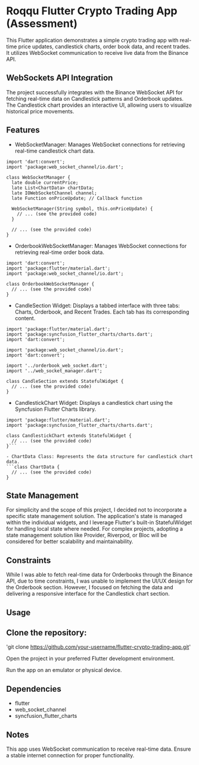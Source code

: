 

# Roqqu Flutter Crypto Trading App (Assessment)

This Flutter application demonstrates a simple crypto trading app with real-time price updates, candlestick charts, order book data, and recent trades. It utilizes WebSocket communication to receive live data from the Binance API.

## WebSockets API Integration

The project successfully integrates with the Binance WebSocket API for fetching real-time data on Candlestick patterns and Orderbook updates. The Candlestick chart provides an interactive UI, allowing users to visualize historical price movements.

## Features

- WebSocketManager: Manages WebSocket connections for retrieving real-time candlestick chart data.
```
import 'dart:convert';
import 'package:web_socket_channel/io.dart';

class WebSocketManager {
  late double currentPrice;
  late List<ChartData> chartData;
  late IOWebSocketChannel channel;
  late Function onPriceUpdate; // Callback function

  WebSocketManager(String symbol, this.onPriceUpdate) {
    // ... (see the provided code)
  }

  // ... (see the provided code)
}
```

- OrderbookWebSocketManager: Manages WebSocket connections for retrieving real-time order book data.
```
import 'dart:convert';
import 'package:flutter/material.dart';
import 'package:web_socket_channel/io.dart';

class OrderbookWebSocketManager {
  // ... (see the provided code)
}
```

- CandleSection Widget: Displays a tabbed interface with three tabs: Charts, Orderbook, and Recent Trades. Each tab has its corresponding content.
```
import 'package:flutter/material.dart';
import 'package:syncfusion_flutter_charts/charts.dart';
import 'dart:convert';

import 'package:web_socket_channel/io.dart';
import 'dart:convert';

import '../orderbook_web_socket.dart';
import '../web_socket_manager.dart';

class CandleSection extends StatefulWidget {
  // ... (see the provided code)
}
```

- CandlestickChart Widget: Displays a candlestick chart using the Syncfusion Flutter Charts library.
```
import 'package:flutter/material.dart';
import 'package:syncfusion_flutter_charts/charts.dart';

class CandlestickChart extends StatefulWidget {
  // ... (see the provided code)
}```

- ChartData Class: Represents the data structure for candlestick chart data.
```class ChartData {
  // ... (see the provided code)
}
```

## State Management

For simplicity and the scope of this project, I decided not to incorporate a specific state management solution. The application's state is managed within the individual widgets, and I leverage Flutter's built-in StatefulWidget for handling local state where needed. For complex projects, adopting a state management solution like Provider, Riverpod, or Bloc will be considered for better scalability and maintainability.

## Constraints

While I was able to fetch real-time data for Orderbooks through the Binance API, due to time constraints, I was unable to implement the UI/UX design for the Orderbook section. However, I focused on fetching the data and delivering a responsive interface for the Candlestick chart section.

## Usage

## Clone the repository:

'git clone https://github.com/your-username/flutter-crypto-trading-app.git'

Open the project in your preferred Flutter development environment.

Run the app on an emulator or physical device.

## Dependencies
- flutter
- web_socket_channel
- syncfusion_flutter_charts

## Notes
This app uses WebSocket communication to receive real-time data. Ensure a stable internet connection for proper functionality. 
